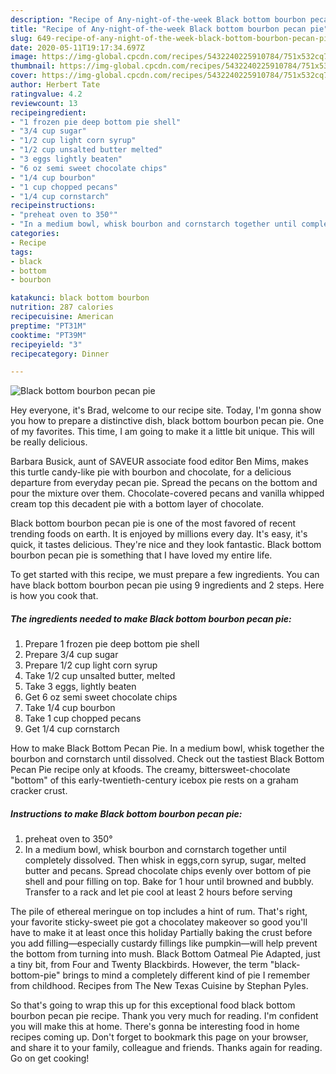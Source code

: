 ```yaml
---
description: "Recipe of Any-night-of-the-week Black bottom bourbon pecan pie"
title: "Recipe of Any-night-of-the-week Black bottom bourbon pecan pie"
slug: 649-recipe-of-any-night-of-the-week-black-bottom-bourbon-pecan-pie
date: 2020-05-11T19:17:34.697Z
image: https://img-global.cpcdn.com/recipes/5432240225910784/751x532cq70/black-bottom-bourbon-pecan-pie-recipe-main-photo.jpg
thumbnail: https://img-global.cpcdn.com/recipes/5432240225910784/751x532cq70/black-bottom-bourbon-pecan-pie-recipe-main-photo.jpg
cover: https://img-global.cpcdn.com/recipes/5432240225910784/751x532cq70/black-bottom-bourbon-pecan-pie-recipe-main-photo.jpg
author: Herbert Tate
ratingvalue: 4.2
reviewcount: 13
recipeingredient:
- "1 frozen pie deep bottom pie shell"
- "3/4 cup sugar"
- "1/2 cup light corn syrup"
- "1/2 cup unsalted butter melted"
- "3 eggs lightly beaten"
- "6 oz semi sweet chocolate chips"
- "1/4 cup bourbon"
- "1 cup chopped pecans"
- "1/4 cup cornstarch"
recipeinstructions:
- "preheat oven to 350°"
- "In a medium bowl, whisk bourbon and cornstarch together until completely dissolved. Then whisk in eggs,corn syrup, sugar, melted butter and pecans. Spread chocolate chips evenly over bottom of pie shell and pour filling on top. Bake for 1 hour until browned and bubbly. Transfer to a rack and let pie cool at least 2 hours before serving"
categories:
- Recipe
tags:
- black
- bottom
- bourbon

katakunci: black bottom bourbon 
nutrition: 287 calories
recipecuisine: American
preptime: "PT31M"
cooktime: "PT39M"
recipeyield: "3"
recipecategory: Dinner

---
```



![Black bottom bourbon pecan pie](https://img-global.cpcdn.com/recipes/5432240225910784/751x532cq70/black-bottom-bourbon-pecan-pie-recipe-main-photo.jpg)

Hey everyone, it's Brad, welcome to our recipe site. Today, I'm gonna show you how to prepare a distinctive dish, black bottom bourbon pecan pie. One of my favorites. This time, I am going to make it a little bit unique. This will be really delicious.

Barbara Busick, aunt of SAVEUR associate food editor Ben Mims, makes this turtle candy-like pie with bourbon and chocolate, for a delicious departure from everyday pecan pie. Spread the pecans on the bottom and pour the mixture over them. Chocolate-covered pecans and vanilla whipped cream top this decadent pie with a bottom layer of chocolate.

Black bottom bourbon pecan pie is one of the most favored of recent trending foods on earth. It is enjoyed by millions every day. It's easy, it's quick, it tastes delicious. They're nice and they look fantastic. Black bottom bourbon pecan pie is something that I have loved my entire life.


To get started with this recipe, we must prepare a few ingredients. You can have black bottom bourbon pecan pie using 9 ingredients and 2 steps. Here is how you cook that.

<!--inarticleads1-->

##### The ingredients needed to make Black bottom bourbon pecan pie:

1. Prepare 1 frozen pie deep bottom pie shell
1. Prepare 3/4 cup sugar
1. Prepare 1/2 cup light corn syrup
1. Take 1/2 cup unsalted butter, melted
1. Take 3 eggs, lightly beaten
1. Get 6 oz semi sweet chocolate chips
1. Take 1/4 cup bourbon
1. Take 1 cup chopped pecans
1. Get 1/4 cup cornstarch


How to make Black Bottom Pecan Pie. In a medium bowl, whisk together the bourbon and cornstarch until dissolved. Check out the tastiest Black Bottom Pecan Pie recipe only at kfoods. The creamy, bittersweet-chocolate &#34;bottom&#34; of this early-twentieth-century icebox pie rests on a graham cracker crust. 

<!--inarticleads2-->

##### Instructions to make Black bottom bourbon pecan pie:

1. preheat oven to 350°
1. In a medium bowl, whisk bourbon and cornstarch together until completely dissolved. Then whisk in eggs,corn syrup, sugar, melted butter and pecans. Spread chocolate chips evenly over bottom of pie shell and pour filling on top. Bake for 1 hour until browned and bubbly. Transfer to a rack and let pie cool at least 2 hours before serving


The pile of ethereal meringue on top includes a hint of rum. That&#39;s right, your favorite sticky-sweet pie got a chocolatey makeover so good you&#39;ll have to make it at least once this holiday Partially baking the crust before you add filling—especially custardy fillings like pumpkin—will help prevent the bottom from turning into mush. Black Bottom Oatmeal Pie Adapted, just a tiny bit, from Four and Twenty Blackbirds. However, the term &#34;black-bottom-pie&#34; brings to mind a completely different kind of pie I remember from childhood. Recipes from The New Texas Cuisine by Stephan Pyles. 

So that's going to wrap this up for this exceptional food black bottom bourbon pecan pie recipe. Thank you very much for reading. I'm confident you will make this at home. There's gonna be interesting food in home recipes coming up. Don't forget to bookmark this page on your browser, and share it to your family, colleague and friends. Thanks again for reading. Go on get cooking!
